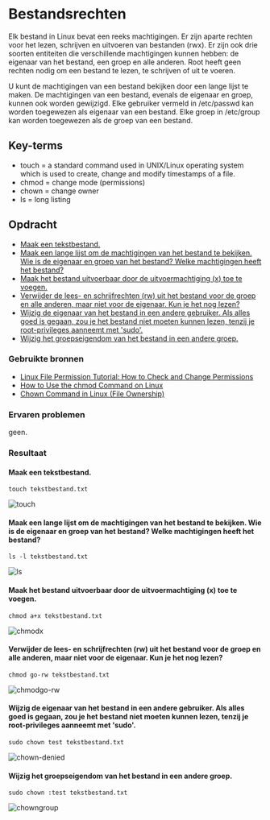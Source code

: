# Bestandsrechten
Elk bestand in Linux bevat een reeks machtigingen. Er zijn aparte rechten voor het lezen, schrijven en uitvoeren van bestanden (rwx). Er zijn ook drie soorten entiteiten die verschillende machtigingen kunnen hebben: de eigenaar van het bestand, een groep en alle anderen. Root heeft geen rechten nodig om een bestand te lezen, te schrijven of uit te voeren.

U kunt de machtigingen van een bestand bekijken door een lange lijst te maken. De machtigingen van een bestand, evenals de eigenaar en groep, kunnen ook worden gewijzigd.
Elke gebruiker vermeld in /etc/passwd kan worden toegewezen als eigenaar van een bestand.
Elke groep in /etc/group kan worden toegewezen als de groep van een bestand.

## Key-terms
- touch = a standard command used in UNIX/Linux operating system which is used to create, change and modify timestamps of a file.
- chmod = change mode (permissions)
- chown = change owner
- ls = long listing

## Opdracht
- [Maak een tekstbestand.](#maak-een-tekstbestand)
- [Maak een lange lijst om de machtigingen van het bestand te bekijken. Wie is de eigenaar en groep van het bestand? Welke machtigingen heeft het bestand?]()
- [Maak het bestand uitvoerbaar door de uitvoermachtiging (x) toe te voegen.]()
- [Verwijder de lees- en schrijfrechten (rw) uit het bestand voor de groep en alle anderen, maar niet voor de eigenaar. Kun je het nog lezen?]()
- [Wijzig de eigenaar van het bestand in een andere gebruiker. Als alles goed is gegaan, zou je het bestand niet moeten kunnen lezen, tenzij je root-privileges aanneemt met 'sudo'.]()
- [Wijzig het groepseigendom van het bestand in een andere groep.]()


### Gebruikte bronnen

- [Linux File Permission Tutorial: How to Check and Change Permissions](https://phoenixnap.com/kb/linux-file-permissions)
- [How to Use the chmod Command on Linux](https://www.howtogeek.com/437958/how-to-use-the-chmod-command-on-linux/)
- [Chown Command in Linux (File Ownership)](https://linuxize.com/post/linux-chown-command/)

### Ervaren problemen
geen.
### Resultaat

#### Maak een tekstbestand.

`touch tekstbestand.txt`

![touch]()


#### Maak een lange lijst om de machtigingen van het bestand te bekijken. Wie is de eigenaar en groep van het bestand? Welke machtigingen heeft het bestand?

`ls -l tekstbestand.txt`
    
![ls]()

#### Maak het bestand uitvoerbaar door de uitvoermachtiging (x) toe te voegen.
`chmod a+x tekstbestand.txt`

![chmodx]()

#### Verwijder de lees- en schrijfrechten (rw) uit het bestand voor de groep en alle anderen, maar niet voor de eigenaar. Kun je het nog lezen?
`chmod go-rw tekstbestand.txt`

![chmodgo-rw]()

#### Wijzig de eigenaar van het bestand in een andere gebruiker. Als alles goed is gegaan, zou je het bestand niet moeten kunnen lezen, tenzij je root-privileges aanneemt met 'sudo'.
`sudo chown test tekstbestand.txt`

![chown-denied]()

#### Wijzig het groepseigendom van het bestand in een andere groep.
`sudo chown :test tekstbestand.txt`

![chowngroup]()
